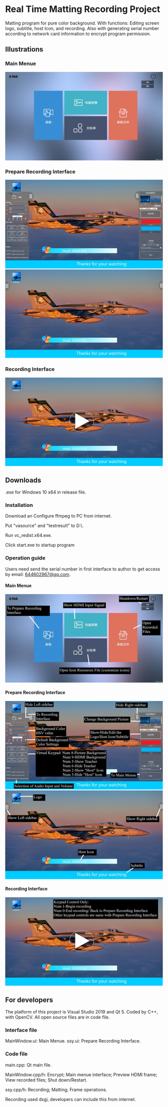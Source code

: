 # Real Time Matting Recording Project
Matting program for pure color background. With functions: Editing screen logo, subtitle, host Icon, and recording. Also with generating serial number according to network card information to encrypt program permission.
## Illustrations
### Main Menue
![image](https://github.com/shunqiliu/Real-time-matting-recording-project/blob/master/illustration/Main%20menue.jpg)
### Prepare Recording Interface
![image](https://github.com/shunqiliu/Real-time-matting-recording-project/blob/master/illustration/Prepare%20Recording%20Interface-1.jpg)
![image](https://github.com/shunqiliu/Real-time-matting-recording-project/blob/master/illustration/Prepare%20Recording%20Interface-2.jpg)
### Recording Interface
![image](https://github.com/shunqiliu/Real-time-matting-recording-project/blob/master/illustration/Recording%20Interface.jpg)
## Downloads
.exe for Windows 10 x64 in release file.
### Installation
Download an Configure ffmpeg to PC from internet.

Put "vasource" and "testresult" to D:\\.

Run vc_redist.x64.exe.

Click start.exe to startup program
### Operation guide
Users need send the serial number in first interface to author to get access by email: 644602967@qq.com.
#### Main Menue
![image](https://github.com/shunqiliu/Real-time-matting-recording-project/blob/master/illustration/mm.jpg)
#### Prepare Recording Interface
![image](https://github.com/shunqiliu/Real-time-matting-recording-project/blob/master/illustration/pr.jpg)
![image](https://github.com/shunqiliu/Real-time-matting-recording-project/blob/master/illustration/pr2.jpg)
#### Recording Interface
![image](https://github.com/shunqiliu/Real-time-matting-recording-project/blob/master/illustration/r.jpg)
## For developers
The platform of this project is Visual Studio 2019 and Qt 5. Coded by C++, with OpenCV. All open source files are in code file.
### Interface file
MainWindow.ui: Main Menue.
ssy.ui: Prepare Recording Interface.
### Code file
main.cpp: Qt main file.

MainWindow.cpp/h:  Encrypt; Main menue interface; Preview HDMI frame; View recorded files; Shut down/Restart.

ssy.cpp/h: Recording; Matting; Frame operations.

Recording used dxgi, developers can include this from internet.
